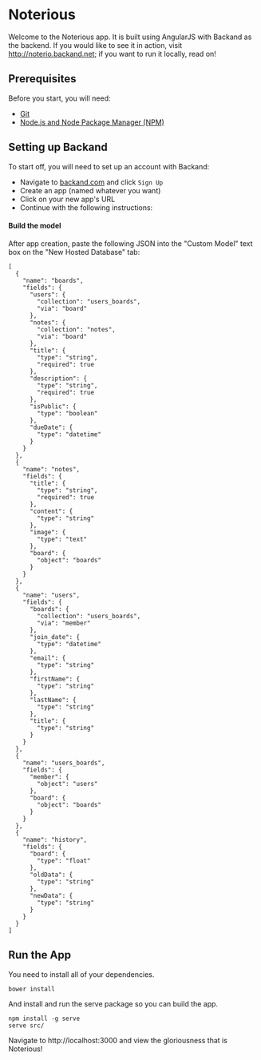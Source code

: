 # Noterious 


Welcome to the Noterious app. It is built using AngularJS with Backand as the backend. If you would like to see it in action, visit http://noterio.backand.net; if you want to run it locally, read on!

## Prerequisites
Before you start, you will need:
* [Git](http://git-scm.com/book/en/v2/Getting-Started-Installing-Git)
* [Node.js and Node Package Manager (NPM)](https://nodejs.org/download/)

## Setting up Backand

To start off, you will need to set up an account with Backand:
* Navigate to [backand.com](https://www.backand.com/) and click `Sign Up`
* Create an app (named whatever you want)
* Click on your new app's URL
* Continue with the following instructions:

#### Build the model
After app creation, paste the following JSON into the "Custom Model" text box on the "New Hosted Database" tab:
```
[
  {
    "name": "boards",
    "fields": {
      "users": {
        "collection": "users_boards",
        "via": "board"
      },
      "notes": {
        "collection": "notes",
        "via": "board"
      },
      "title": {
        "type": "string",
        "required": true
      },
      "description": {
        "type": "string",
        "required": true
      },
      "isPublic": {
        "type": "boolean"
      },
      "dueDate": {
        "type": "datetime"
      }
    }
  },
  {
    "name": "notes",
    "fields": {
      "title": {
        "type": "string",
        "required": true
      },
      "content": {
        "type": "string"
      },
      "image": {
        "type": "text"
      },
      "board": {
        "object": "boards"
      }
    }
  },
  {
    "name": "users",
    "fields": {
      "boards": {
        "collection": "users_boards",
        "via": "member"
      },
      "join_date": {
        "type": "datetime"
      },
      "email": {
        "type": "string"
      },
      "firstName": {
        "type": "string"
      },
      "lastName": {
        "type": "string"
      },
      "title": {
        "type": "string"
      }
    }
  },
  {
    "name": "users_boards",
    "fields": {
      "member": {
        "object": "users"
      },
      "board": {
        "object": "boards"
      }
    }
  },
  {
    "name": "history",
    "fields": {
      "board": {
        "type": "float"
      },
      "oldData": {
        "type": "string"
      },
      "newData": {
        "type": "string"
      }
    }
  }
]
```





## Run the App

You need to install all of your dependencies.
```
bower install
```
And install and run the serve package so you can build the app.

```
npm install -g serve
serve src/
```

Navigate to http://localhost:3000 and view the gloriousness that is Noterious!
